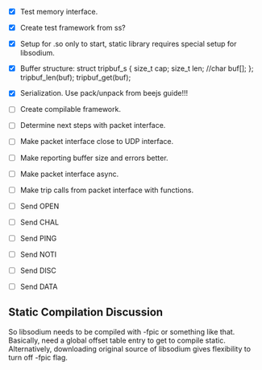 
- [x] Test memory interface.
- [x] Create test framework from ss?
- [x] Setup for .so only to start, static library requires special setup for libsodium.
- [x] Buffer structure:
struct tripbuf_s
{
    size_t cap;
    size_t len;
    //char buf[];
};
tripbuf_len(buf);
tripbuf_get(buf);
- [x] Serialization. Use pack/unpack from beejs guide!!!
- [ ] Create compilable framework.
- [ ] Determine next steps with packet interface.
- [ ] Make packet interface close to UDP interface.
- [ ] Make reporting buffer size and errors better.
- [ ] Make packet interface async.
- [ ] Make trip calls from packet interface with functions.
- [ ] Send OPEN
- [ ] Send CHAL
- [ ] Send PING
- [ ] Send NOTI
- [ ] Send DISC
- [ ] Send DATA


## Static Compilation Discussion
So libsodium needs to be compiled with -fpic or something like that.
Basically, need a global offset table entry to get to compile static.
Alternatively, downloading original source of libsodium gives flexibility
to turn off -fpic flag.


